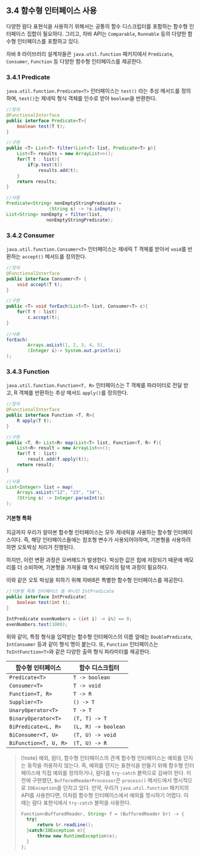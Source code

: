 ## 3.4 함수형 인터페이스 사용

다양한 람다 표현식을 사용하기 위해서는 공통의 함수 디스크립터를 포함하는 함수형 인터페이스 집합이 필요하다. 
그리고, 자바 API는 `Comparable`, `Runnable` 등의 다양한 함수형 인터페이스를 포함하고 있다.

자바 8 라이브러리 설계자들은 `java.util.function` 패키지에서 `Predicate`, `Consumer`, `Function` 등 다양한 함수형 인터페이스를 제공한다. 

### 3.4.1 Predicate

`java.util.function.Predicate<T>` 인터페이스는 `test()` 라는 추상 메서드를 정의하며, `test()`는 제네릭 형식 객체를 인수로 받아 `boolean`을 반환한다.

```java
//정의
@FunctionalInterface  
public interface Predicate<T>{  
    boolean test(T t);  
}

//구현
public <T> List<T> filter(List<T> list, Predicate<T> p){  
	List<T> results = new ArrayList<>();  
	for(T t : list){  
		if(p.test(t))  
			results.add(t);  
	} 
	return results;  
}  

//사용
Predicate<String> nonEmptyStringPredicate = 
				(String s) -> !s.isEmpty();  
List<String> nonEmpty = filter(list, 
			   nonEmptyStringPredicate);
```

### 3.4.2 Consumer

`java.util.function.Consumer<T>` 인터페이스는 제네릭 T 객체를 받아서 `void`를 반환하는 `accept()` 메서드를 정의한다.

```java
//정의
@FunctionalInterface  
public interface Consumer<T> {  
    void accept(T t);  
}

//구현
public <T> void forEach(List<T> list, Consumer<T> c){  
    for(T t : list)  
        c.accept(t);  
}  
  
//사용
forEach(  
		Arrays.asList(1, 2, 3, 4, 5),  
		(Integer i)-> System.out.println(i)  
);  

```

### 3.4.3 Function

`java.util.function.Function<T, R>` 인터페이스는 T 객체를 파라미터로 전달 받고, R 객체를 반환하는 추상 메서드 `apply()`를 정의한다.

```java
//정의
@FunctionalInterface  
public interface Function <T, R>{  
    R apply(T t);  
}

//구현
public <T, R> List<R> map(List<T> list, Function<T, R> f){  
    List<R> result = new ArrayList<>();  
    for(T t : list)  
        result.add(f.apply(t));    
    return result;  
}  
  
//사용
List<Integer> list = map(  
	Arrays.asList("12", "23", "34"),  
	(String s) -> Integer.parseInt(s)  
);
```

#### 기본형 특화

지금까지 우리가 알아본 함수형 인터페이스는 모두 제네릭을 사용하는 함수형 인터페이스이다. 즉, 해당 인터페이스들에는 참조형 변수가 사용되어야하며, 기본형을 사용하려 하면 오토박싱 처리가 진행된다.

하지만, 이런 변환 과정은 오버헤드가 발생한다. 박싱한 값은 힙에 저장되기 때문에 메모리를 더 소비하며, 기본형을 가져올 떄 역시 메모리의 탐색 과정이 필요하다.

이와 같은 오토 박싱을 피하기 위해 자바8은 특별한 함수형 인터페이스를 제공한다. 
```java
//기본형 특화 인터페이스 중 하나인 IntPredicate
public interface IntPredicate{
	boolean test(int t);
}

IntPredicate evenNumbers = (int i) -> i%2 == 0;
evenNumbers.test(1000);
```

위와 같이, 특정 형식을 입력받는 함수형 인터페이스의 이름 앞에는 `DoublePredicate`, `IntConsumer` 등과 같이 형식 명이 붙는다. 또, `Function` 인터페이스는 `ToIntFunction<T>`와 같은 다양한 출력 형식 파라미터를 제공한다.

| 함수형 인터페이스     | 함수 디스크립터     |
| --------------------- | ------------------- |
| `Predicate<T>`        | `T -> boolean`      |
| `Consumer<T>`         | `T -> void`         |
| `Function<T, R>`      | `T -> R`            |
| `Supplier<T>`         | `() -> T`           |
| `UnaryOperator<T>`    | `T -> T`            |
| `BinaryOperator<T>`   | `(T, T) -> T`       |
| `BiPredicate<L, R>`   | `(L, R) -> boolean` |
| `BiConsumer<T, U>`    | `(T, U) -> void`    |
| `BiFunction<T, U, R>` | `(T, U) -> R`       |

>[!note] 예외, 람다, 함수형 인터페이스의 관계
>함수형 인터페이스는 예외를 던지는 동작을 허용하지 않는다. 즉, 예외를 던지는 표현식을 만들기 위해 함수형 인터페이스에 직접 예외를 정의하거나, 람다를 `try-catch` 블럭으로 감싸야 한다. 
>이전에 구현했던, `BufferedReaderProcessor`은 `process()` 메서드에서 명시적으로 `IOException`을 던지고 있다.
>만약, 우리가 `java.util.function` 패키지의 API를 사용한다면, 이처럼 함수형 인터페이스에서 예외를 명시하기 어렵다. 이 때는 람다 표현식에서 `try-catch` 블럭을 사용한다.
>```java
>Function<BuffuredReader, String> f = (BuffuredReader br) -> {
>	try{
>		return br.readLine();
>	}catch(IOException e){
>		throw new RuntimeException(e);
>	}
>};
>```
